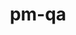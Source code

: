 ---
permalink: /engineering/projects/pm-qa/
project_link_name: pm-qa
project_url: http://git.linaro.org/tools/pm-qa.git
statsAvailable: 'true'
title: pm-qa
---